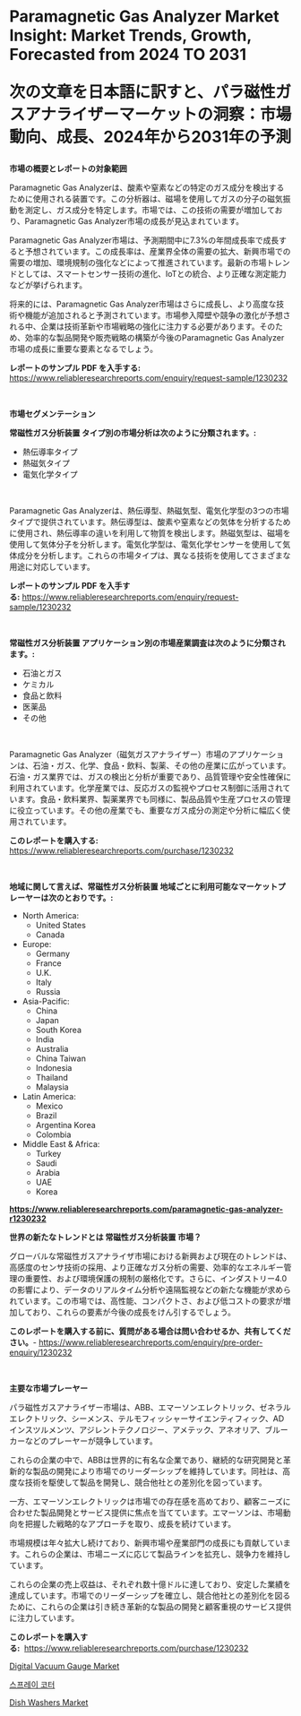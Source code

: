 <p><h1>Paramagnetic Gas Analyzer Market Insight: Market Trends, Growth, Forecasted from 2024 TO 2031

次の文章を日本語に訳すと、パラ磁性ガスアナライザーマーケットの洞察：市場動向、成長、2024年から2031年の予測</h1></p><p><strong>市場の概要とレポートの対象範囲</strong></p>
<p><p>Paramagnetic Gas Analyzerは、酸素や窒素などの特定のガス成分を検出するために使用される装置です。この分析器は、磁場を使用してガスの分子の磁気振動を測定し、ガス成分を特定します。市場では、この技術の需要が増加しており、Paramagnetic Gas Analyzer市場の成長が見込まれています。</p><p>Paramagnetic Gas Analyzer市場は、予測期間中に7.3%の年間成長率で成長すると予想されています。この成長率は、産業界全体の需要の拡大、新興市場での需要の増加、環境規制の強化などによって推進されています。最新の市場トレンドとしては、スマートセンサー技術の進化、IoTとの統合、より正確な測定能力などが挙げられます。</p><p>将来的には、Paramagnetic Gas Analyzer市場はさらに成長し、より高度な技術や機能が追加されると予測されています。市場参入障壁や競争の激化が予想される中、企業は技術革新や市場戦略の強化に注力する必要があります。そのため、効率的な製品開発や販売戦略の構築が今後のParamagnetic Gas Analyzer市場の成長に重要な要素となるでしょう。</p></p>
<p><strong>レポートのサンプル PDF を入手する:</strong> <a href="https://www.reliableresearchreports.com/enquiry/request-sample/1230232">https://www.reliableresearchreports.com/enquiry/request-sample/1230232</a></p>
<p>&nbsp;</p>
<p><strong>市場セグメンテーション</strong></p>
<p><strong>常磁性ガス分析装置 タイプ別の市場分析は次のように分類されます。:</strong></p>
<p><ul><li>熱伝導率タイプ</li><li>熱磁気タイプ</li><li>電気化学タイプ</li></ul></p>
<p>&nbsp;</p>
<p><p>Paramagnetic Gas Analyzerは、熱伝導型、熱磁気型、電気化学型の3つの市場タイプで提供されています。熱伝導型は、酸素や窒素などの気体を分析するために使用され、熱伝導率の違いを利用して物質を検出します。熱磁気型は、磁場を使用して気体分子を分析します。電気化学型は、電気化学センサーを使用して気体成分を分析します。これらの市場タイプは、異なる技術を使用してさまざまな用途に対応しています。</p></p>
<p><strong>レポートのサンプル PDF を入手する:</strong>&nbsp;<a href="https://www.reliableresearchreports.com/enquiry/request-sample/1230232">https://www.reliableresearchreports.com/enquiry/request-sample/1230232</a></p>
<p>&nbsp;</p>
<p><strong> 常磁性ガス分析装置 アプリケーション別の市場産業調査は次のように分類されます。:</strong></p>
<p><ul><li>石油とガス</li><li>ケミカル</li><li>食品と飲料</li><li>医薬品</li><li>その他</li></ul></p>
<p>&nbsp;</p>
<p><p>Paramagnetic Gas Analyzer（磁気ガスアナライザー）市場のアプリケーションは、石油・ガス、化学、食品・飲料、製薬、その他の産業に広がっています。石油・ガス業界では、ガスの検出と分析が重要であり、品質管理や安全性確保に利用されています。化学産業では、反応ガスの監視やプロセス制御に活用されています。食品・飲料業界、製薬業界でも同様に、製品品質や生産プロセスの管理に役立っています。その他の産業でも、重要なガス成分の測定や分析に幅広く使用されています。</p></p>
<p><strong>このレポートを購入する:</strong>&nbsp; <a href="https://www.reliableresearchreports.com/purchase/1230232">https://www.reliableresearchreports.com/purchase/1230232</a></p>
<p>&nbsp;</p>
<p><strong>地域に関して言えば、常磁性ガス分析装置 地域ごとに利用可能なマーケットプレーヤーは次のとおりです。:</strong></p>
<p><ul>
    <li>
        North America:
        <ul>
            <li>United States</li>
            <li>Canada</li>
        </ul>
    </li>
    <li>
        Europe:
        <ul>
            <li>Germany</li>
            <li>France</li>
            <li>U.K.</li>
            <li>Italy</li>
            <li>Russia</li>
        </ul>
    </li>
    <li>
        Asia-Pacific:
        <ul>
            <li>China</li>
            <li>Japan</li>
            <li>South Korea</li>
            <li>India</li>
            <li>Australia</li>
            <li>China Taiwan</li>
            <li>Indonesia</li>
            <li>Thailand</li>
            <li>Malaysia</li>
        </ul>
    </li>
    <li>
        Latin America:
        <ul>
            <li>Mexico</li>
            <li>Brazil</li>
            <li>Argentina Korea</li>
            <li>Colombia</li>
        </ul>
    </li>
    <li>
        Middle East & Africa:
        <ul>
            <li>Turkey</li>
            <li>Saudi</li>
            <li>Arabia</li>
            <li>UAE</li>
            <li>Korea</li>
        </ul>
    </li>
    </ul></p>
<p><strong><a href="https://www.reliableresearchreports.com/paramagnetic-gas-analyzer-r1230232">https://www.reliableresearchreports.com/paramagnetic-gas-analyzer-r1230232</a></strong>&nbsp;</p>
<p><strong>世界の新たなトレンドとは 常磁性ガス分析装置 市場？</strong></p>
<p><p>グローバルな常磁性ガスアナライザ市場における新興および現在のトレンドは、高感度のセンサ技術の採用、より正確なガス分析の需要、効率的なエネルギー管理の重要性、および環境保護の規制の厳格化です。さらに、インダストリー4.0の影響により、データのリアルタイム分析や遠隔監視などの新たな機能が求められています。この市場では、高性能、コンパクトさ、および低コストの要求が増加しており、これらの要素が今後の成長をけん引するでしょう。</p></p>
<p><strong>このレポートを購入する前に、質問がある場合は問い合わせるか、共有してください。</strong>- <a href="https://www.reliableresearchreports.com/enquiry/pre-order-enquiry/1230232">https://www.reliableresearchreports.com/enquiry/pre-order-enquiry/1230232</a></p>
<p>&nbsp;</p>
<p><strong>主要な市場プレーヤー</strong></p>
<p><p>パラ磁性ガスアナライザー市場は、ABB、エマーソンエレクトリック、ゼネラルエレクトリック、シーメンス、テルモフィッシャーサイエンティフィック、ADインスツルメンツ、アジレントテクノロジー、アメテック、アネオリア、ブルーカーなどのプレーヤーが競争しています。</p><p>これらの企業の中で、ABBは世界的に有名な企業であり、継続的な研究開発と革新的な製品の開発により市場でのリーダーシップを維持しています。同社は、高度な技術を駆使して製品を開発し、競合他社との差別化を図っています。</p><p>一方、エマーソンエレクトリックは市場での存在感を高めており、顧客ニーズに合わせた製品開発とサービス提供に焦点を当てています。エマーソンは、市場動向を把握した戦略的なアプローチを取り、成長を続けています。</p><p>市場規模は年々拡大し続けており、新興市場や産業部門の成長にも貢献しています。これらの企業は、市場ニーズに応じて製品ラインを拡充し、競争力を維持しています。</p><p>これらの企業の売上収益は、それぞれ数十億ドルに達しており、安定した業績を達成しています。市場でのリーダーシップを確立し、競合他社との差別化を図るために、これらの企業は引き続き革新的な製品の開発と顧客重視のサービス提供に注力しています。</p></p>
<p><strong>このレポートを購入する:</strong>&nbsp;&nbsp;<a href="https://www.reliableresearchreports.com/purchase/1230232">https://www.reliableresearchreports.com/purchase/1230232</a></p>
<p><p><a href="https://github.com/jodemen/Market-Research-Report-List-2/blob/main/digital-vacuum-gauge-market.md">Digital Vacuum Gauge Market</a></p><p><a href="https://github.com/wallacBahrtyinger567686/Market-Research-Report-List-1/blob/main/838726228562.md">스프레이 코터</a></p><p><a href="https://github.com/Sarissaschmalingtr6fz2739/Market-Research-Report-List-2/blob/main/dish-washers-market.md">Dish Washers Market</a></p></p>